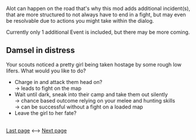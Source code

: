 Alot can happen on the road that's why this mod adds additional incident(s), that are more structured to not always have to end in a fight, but may even be resolvable due to actions you might take within the dialog. 

Currently only 1 additional Event is included, but there may be more coming.

## Damsel in distress
Your scouts noticed a pretty girl being taken hostage by some rough low lifers. What would you like to do? 
* Charge in and attack them head on?   
-> leads to fight on the map
* Wait until dark, sneak into their camp and take them out silently  
-> chance based outcome relying on your melee and hunting skills  
-> can be successful without a fight on a loaded map
* Leave the girl to her fate?

<br><a href="https://github.com/iforgotmysocks/CaravanAdventuresWiki/wiki/Travel-Companions">Last page</a> <--> <a href="https://github.com/iforgotmysocks/CaravanAdventuresWiki/wiki/Storyline">Next page</a>